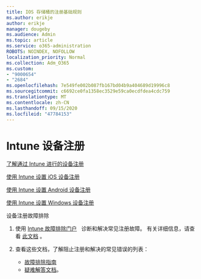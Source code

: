 ```yaml
---
title: IOS 存储桶的注册基础规则
ms.author: erikje
author: erikje
manager: dougeby
ms.audience: Admin
ms.topic: article
ms.service: o365-administration
ROBOTS: NOINDEX, NOFOLLOW
localization_priority: Normal
ms.collection: Adm_O365
ms.custom:
- "9000654"
- "2684"
ms.openlocfilehash: 7e549fe002b087fb167bd04b9a404689d19996c8
ms.sourcegitcommit: c6692ce0fa1358ec3529e59ca0ecdfdea4cdc759
ms.translationtype: MT
ms.contentlocale: zh-CN
ms.lasthandoff: 09/15/2020
ms.locfileid: "47784153"
---
```

# <a name="intune-device-enrollment"></a>Intune 设备注册

[了解通过 Intune 进行的设备注册](https://docs.microsoft.com/intune/enrollment/device-enrollment)

[使用 Intune 设置 iOS 设备注册](https://docs.microsoft.com/intune/enrollment/ios-enroll)

[使用 Intune 设置 Android 设备注册](https://docs.microsoft.com/intune/android-enroll)

[使用 Intune 设置 Windows 设备注册](https://docs.microsoft.com/intune/windows-enroll)

设备注册故障排除

1. 使用 [Intune 故障排除门户](https://devicemanagement.microsoft.com/#blade/Microsoft_Intune_DeviceSettings/TroubleshootBlade)   诊断和解决常见注册故障。 有关详细信息，请查看 [此文档](https://docs.microsoft.com/intune/help-desk-operators) 。

2. 查看这些文档，了解阻止注册和解决的常见错误的列表：
    - [故障排除指南](https://support.microsoft.com/help/4469913/troubleshooting-windows-device-enrollment-problems-in-microsoft-intune)
    - [疑难解答文档](https://docs.microsoft.com/intune/troubleshoot-device-enrollment-in-intune)。

